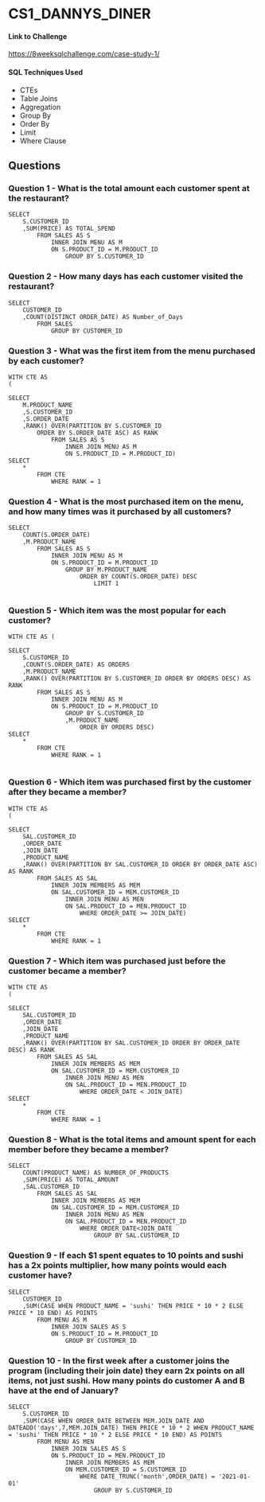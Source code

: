 # CS1_DANNYS_DINER

#### Link to Challenge

https://8weeksqlchallenge.com/case-study-1/

#### SQL Techniques Used

- CTEs
- Table Joins
- Aggregation
- Group By
- Order By
- Limit
- Where Clause

## Questions

### Question 1 - What is the total amount each customer spent at the restaurant?

```
SELECT 
    S.CUSTOMER_ID
    ,SUM(PRICE) AS TOTAL_SPEND
        FROM SALES AS S
            INNER JOIN MENU AS M
            ON S.PRODUCT_ID = M.PRODUCT_ID
                GROUP BY S.CUSTOMER_ID

```

### Question 2 - How many days has each customer visited the restaurant?

```
SELECT 
    CUSTOMER_ID
    ,COUNT(DISTINCT ORDER_DATE) AS Number_of_Days
        FROM SALES
            GROUP BY CUSTOMER_ID

```

### Question 3 - What was the first item from the menu purchased by each customer?

```
WITH CTE AS
(  
  
SELECT 
    M.PRODUCT_NAME
    ,S.CUSTOMER_ID
    ,S.ORDER_DATE
    ,RANK() OVER(PARTITION BY S.CUSTOMER_ID 
        ORDER BY S.ORDER_DATE ASC) AS RANK
            FROM SALES AS S
                INNER JOIN MENU AS M
                ON S.PRODUCT_ID = M.PRODUCT_ID)
SELECT 
    * 
        FROM CTE
            WHERE RANK = 1

```

### Question 4 - What is the most purchased item on the menu, and how many times was it purchased by all customers?

```
SELECT 
    COUNT(S.ORDER_DATE)
    ,M.PRODUCT_NAME
        FROM SALES AS S
            INNER JOIN MENU AS M
            ON S.PRODUCT_ID = M.PRODUCT_ID
                GROUP BY M.PRODUCT_NAME
                    ORDER BY COUNT(S.ORDER_DATE) DESC
                        LIMIT 1


```

### Question 5 - Which item was the most popular for each customer?

```
WITH CTE AS (
  
SELECT 
    S.CUSTOMER_ID 
    ,COUNT(S.ORDER_DATE) AS ORDERS
    ,M.PRODUCT_NAME
    ,RANK() OVER(PARTITION BY S.CUSTOMER_ID ORDER BY ORDERS DESC) AS RANK
        FROM SALES AS S
            INNER JOIN MENU AS M
            ON S.PRODUCT_ID = M.PRODUCT_ID
                GROUP BY S.CUSTOMER_ID 
                ,M.PRODUCT_NAME
                    ORDER BY ORDERS DESC)
SELECT 
    *
        FROM CTE
            WHERE RANK = 1


```

### Question 6 - Which item was purchased first by the customer after they became a member?

```
WITH CTE AS
(
  
SELECT 
    SAL.CUSTOMER_ID
    ,ORDER_DATE
    ,JOIN_DATE
    ,PRODUCT_NAME
    ,RANK() OVER(PARTITION BY SAL.CUSTOMER_ID ORDER BY ORDER_DATE ASC) AS RANK
        FROM SALES AS SAL
            INNER JOIN MEMBERS AS MEM
            ON SAL.CUSTOMER_ID = MEM.CUSTOMER_ID
                INNER JOIN MENU AS MEN
                ON SAL.PRODUCT_ID = MEN.PRODUCT_ID
                    WHERE ORDER_DATE >= JOIN_DATE)
SELECT 
    * 
        FROM CTE
            WHERE RANK = 1

```

### Question 7 - Which item was purchased just before the customer became a member?

```
WITH CTE AS
(
  
SELECT 
    SAL.CUSTOMER_ID
    ,ORDER_DATE
    ,JOIN_DATE
    ,PRODUCT_NAME
    ,RANK() OVER(PARTITION BY SAL.CUSTOMER_ID ORDER BY ORDER_DATE DESC) AS RANK
        FROM SALES AS SAL
            INNER JOIN MEMBERS AS MEM
            ON SAL.CUSTOMER_ID = MEM.CUSTOMER_ID
                INNER JOIN MENU AS MEN
                ON SAL.PRODUCT_ID = MEN.PRODUCT_ID
                    WHERE ORDER_DATE < JOIN_DATE)
SELECT 
    *
        FROM CTE
            WHERE RANK = 1

```

### Question 8 - What is the total items and amount spent for each member before they became a member?

```
SELECT 
    COUNT(PRODUCT_NAME) AS NUMBER_OF_PRODUCTS
    ,SUM(PRICE) AS TOTAL_AMOUNT
    ,SAL.CUSTOMER_ID
        FROM SALES AS SAL
            INNER JOIN MEMBERS AS MEM
            ON SAL.CUSTOMER_ID = MEM.CUSTOMER_ID
                INNER JOIN MENU AS MEN
                ON SAL.PRODUCT_ID = MEN.PRODUCT_ID
                    WHERE ORDER_DATE<JOIN_DATE
                        GROUP BY SAL.CUSTOMER_ID

```

### Question 9 - If each $1 spent equates to 10 points and sushi has a 2x points multiplier, how many points would each customer have?

```
SELECT 
    CUSTOMER_ID
    ,SUM(CASE WHEN PRODUCT_NAME = 'sushi' THEN PRICE * 10 * 2 ELSE PRICE * 10 END) AS POINTS
        FROM MENU AS M
            INNER JOIN SALES AS S
            ON S.PRODUCT_ID = M.PRODUCT_ID
                GROUP BY CUSTOMER_ID

```

### Question 10 - In the first week after a customer joins the program (including their join date) they earn 2x points on all items, not just sushi. How many points do customer A and B have at the end of January?

```
SELECT 
    S.CUSTOMER_ID
    ,SUM(CASE WHEN ORDER_DATE BETWEEN MEM.JOIN_DATE AND DATEADD('days',7,MEM.JOIN_DATE) THEN PRICE * 10 * 2 WHEN PRODUCT_NAME = 'sushi' THEN PRICE * 10 * 2 ELSE PRICE * 10 END) AS POINTS
        FROM MENU AS MEN
            INNER JOIN SALES AS S
            ON S.PRODUCT_ID = MEN.PRODUCT_ID
                INNER JOIN MEMBERS AS MEM
                ON MEM.CUSTOMER_ID = S.CUSTOMER_ID
                    WHERE DATE_TRUNC('month',ORDER_DATE) = '2021-01-01'
                        GROUP BY S.CUSTOMER_ID

```






